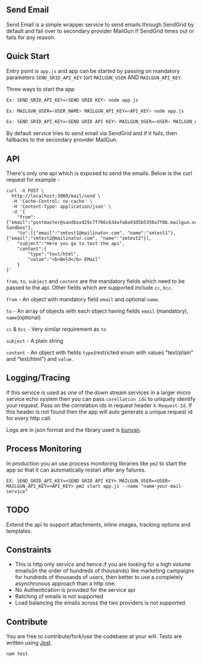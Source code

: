Send Email
---
Send Email is a simple wrapper service to send emails through SendGrid by default
and fail over to secondary provider MailGun if SendGrid times out or fails for any reason.

Quick Start
---
Entry point is `app.js` and app can be started by passing on mandatory parameters `SEND_GRID_API_KEY` (or) `MAILGUN_USER` AND `MAILGUN_API_KEY`.

Three ways to start the app

```sh
Ex: SEND_GRID_API_KEY=<SEND GRID KEY> node app.js

Ex: MAILGUN_USER=<USER_NAME> MAILGUN_API_KEY=<API_KEY> node app.js

Ex: SEND_GRID_API_KEY=<SEND GRID API KEY> MAILGUN_USER=<USER> MAILGUN_API_KEY=<API_KEY> node app.js   
```

By default service tries to send email via SendGrid and if it fails, then fallbacks to the secondary provider MailGun.

API
---
There's only one api which is exposed to send the emails. Below is the curl request for example - 
```curl
curl -X POST \
  http://localhost:3000/mail/send \
  -H 'Cache-Control: no-cache' \
  -H 'Content-Type: application/json' \
  -d '{
	"from":{"email":"postmaster@sandboxd29c7f706c634afa8a93d5b5350a7f0b.mailgun.org","name":"Mailgun Sandbox"},
	"to":[{"email":"smtest1@mailinator.com", "name":"smtest1"}, {"email":"smtest2@mailinator.com", "name":"smtest2"}],
	"subject":"Here you go to test the api",
	"content":{
		"type":"text/html",
		"value":"<b>Bold</b> EMail"
	}
}'
``` 

`from`, `to`, `subject` and `content` are the mandatory fields which need to be passed to the api. Other fields which are supported 
include `cc`, `bcc`.

`from` - An object with mandatory field `email` and optional `name`.

`to` - An array of objects with each object having fields `email` (mandatory), `name`(optional)

`cc` & `bcc`  - Very similar requirement as `to`

`subject` - A plain string
 
 `content` - An object with fields `type`(restricted enum with values "text/plain" and "text/html") and `value`.
 

Logging/Tracing
---
If this service is used as one of the down stream services in a larger micro service echo system then you can pass 
`corellation ids` to uniquely identify your request. Pass on the correlation ids in request header `X-Request-Id`. If 
this header is not found then the app will auto generate a unique request id for every http call.

Logs are in json format and the library used is [bunyan](https://github.com/trentm/node-bunyan).

Process Monitoring
---
In production you an use process monitoring libraries like `pm2` to start the app so that it can automatically restart 
after any failures.

```
EX: SEND_GRID_API_KEY=<SEND GRID API KEY> MAILGUN_USER=<USER> MAILGUN_API_KEY=<API_KEY> pm2 start app.js --name "name-your-mail-service" 
```

TODO
---
Extend the api to support attachments, inline images, tracking options and templates.

Constraints
---

* This is http only service and hence if you are looking for a high volume emails(in the order of hundreds of thousands) 
like marketing campaigns for hundreds of thousands of users, then better to use a completely asynchronous approach than a http one.
* No Authentication is provided for the service api
* Batching of emails is not supported
* Load balancing the emails across the two providers is not supported.

Contribute
---
You are free to contribute/fork/use the codebase at your will. Tests are written using [Jest](https://jestjs.io/docs/en/manual-mocks). 

```
npm test
```  